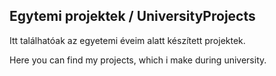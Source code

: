 ## Egytemi projektek / UniversityProjects

Itt találhatóak az egyetemi éveim alatt készített projektek.

Here you can find my projects, which i make during university.






